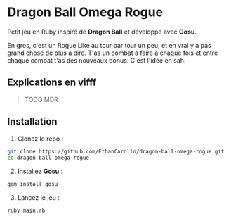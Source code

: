 # Dragon Ball Omega Rogue

Petit jeu en Ruby inspiré de **Dragon Ball** et développé avec **Gosu**.

En gros, c'est un Rogue Like au tour par tour un peu, et en vrai y a pas grand chose de plus à dire.
T'as un combat à faire à chaque fois et entre chaque combat t'as des nouveaux bonus. C'est l'idée en sah.

## Explications en vifff

> TODO MDR

## Installation

1. Clonez le repo :
```bash
git clone https://github.com/EthanCarollo/dragon-ball-omega-rogue.git
cd dragon-ball-omega-rogue
```
2. Installez **Gosu** :
```bash
gem install gosu
```
3. Lancez le jeu :
```bash
ruby main.rb
```

